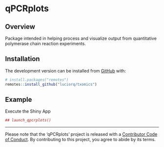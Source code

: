 
<!-- README.md is generated from README.Rmd. Please edit that file -->

# qPCRplots

## Overview

Package intended in helping process and visualize output from
quantitative polymerase chain reaction experiments.

## Installation

<!--
You can install the released version of qPCRplots from [CRAN](https://CRAN.R-project.org) with:

``` r
## install.packages("qPCRplots")
```
-->

The development version can be installed from
[GitHub](https://github.com/) with:

``` r
# install.packages("remotes")
remotes::install_github("luciorq/txomics")
```

## Example

Execute the Shiny App

``` r
## launch_qpcrplots()
```

-----

Please note that the ‘qPCRplots’ project is released with a [Contributor
Code of Conduct](CODE_OF_CONDUCT.md). By contributing to this project,
you agree to abide by its terms.
